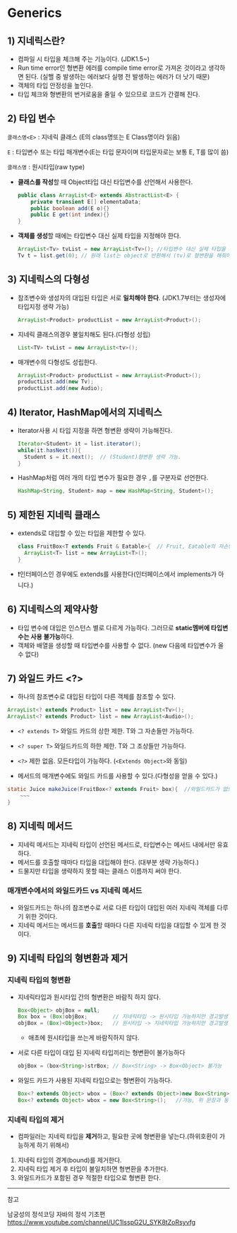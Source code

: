 # Generics

## 1) 지네릭스란?
* 컴파일 시 타입을 체크해 주는 기능이다. (JDK1.5~)
* Run time error인 형변환 에러를 compile time error로 가져온 것이라고 생각하면 된다. (실핼 중 발생하는 에러보다 실행 전 발생하는 에러가 더 낫기 때문)
* 객체의 타입 안정성을 높인다.
* 타입 체크와 형변환의 번거로움을 줄일 수 있으므로 코드가 간결해 진다.

## 2) 타입 변수
`클래스명<E>` : 지네릭 클래스 (E의 class명또는 E Class명이라 읽음)

`E` : 타입변수 또는 타입 매개변수(E는 타입 문자이며 타입문자로는 보통 E, T를 많이 씀)

`클래스명` : 원시타입(raw type)
* **클래스를 작성**할 때 Object타입 대신 타입변수를 선언해서 사용한다.
  ```java
  public class ArrayList<E> extends AbstractList<E> {
      private transient E[] elementaData;
      public boolean add(E o){}
      public E get(int index){}
  } 
  ```
* **객체를 생성**할 때에는 타입변수 대신 실제 타입을 지정해야 한다.
  ```java
  ArrayList<Tv> tvList = new ArrayList<Tv>(); //타입변수 대신 실제 타입을 지정한다.
  Tv t = list.get(0); // 원래 list는 object로 반환해서 (tv)로 형변환을 해줘야 하나 지네릭스 사용으로 생략가능.
  ```

## 3) 지네릭스의 다형성

* 참조변수와 생성자의 대입된 타입은 서로 **일치해야 한다**. (JDK1.7부터는 생성자에 타입지정 생략 가능)
  ```java
  ArrayList<Product> productList = new ArrayList<Product>(); 
  ```
* 지네릭 클래스의경우 불일치해도 된다.(다형성 성립)
  ```java
  List<TV> tvList = new ArrayList<tv>();
  ```
* 매개변수의 다형성도 성립한다.
  ```java
  ArrayList<Product> productList = new ArrayList<Product>(); 
  productList.add(new Tv);
  productList.add(new Audio);
  ```

## 4) Iterator, HashMap에서의 지네릭스
* Iterator사용 시 타입 지정을 하면 형변환 생략이 가능해진다.
  ```java
  Iterator<Student> it = list.iterator();
  while(it.hasNext()){
    Student s = it.next();  // (Student)형변환 생략 가능.
  }
  ```
* HashMap처럼 여러 개의 타입 변수가 필요한 경우 `,`를 구분자로 선언한다.
  ```java
  HashMap<String, Student> map = new HashMap<String, Student>();
  ```

## 5) 제한된 지네릭 클래스
* extends로 대입할 수 있는 타입을 제한할 수 있다.
  ```java
  class FruitBox<T extends Fruit & Eatable>{  // Fruit, Eatable의 자손만 타입으로 지정 가능하다.
    ArrayList<T> list = new ArrayList<T>();
  }
  ```
* ❗인터페이스인 경우에도 extends를 사용한다(인터페이스에서 implements가 아니다.)

## 6) 지네릭스의 제약사항
* 타입 변수에 대입은 인스턴스 별로 다르게 가능하다. 그러므로 **static멤버에 타입변수는 사용 불가능**하다.
* 객체와 배열을 생성할 때 타입변수를 사용할 수 없다. (new 다음에 타입변수가 올 수 없다)

## 7) 와일드 카드 <?>
* 하나의 참조변수로 대입된 타입이 다른 객체를 참조할 수 있다.
```java
ArrayList<? extends Product> list = new ArrayList<Tv>();
ArrayList<? extends Product> list = new ArrayList<Audio>();
```

* `<? extends T>` 와일드 카드의 상한 제한. T와 그 자손들만 가능하다.

* `<? super T>` 와일드카드의 하한 제한. T와 그 조상들만 가능하다.

* `<?>` 제한 없음. 모든타입이 가능하다. (`<Extends Object>`와 동일)

* 메서드의 매개변수에도 와일드 카드를 사용할 수 있다.(다형성을 얻을 수 있다.)
```java
static Juice makeJuice(FruitBox<? extends Fruit> box){  //와일드카드가 없으면 Fruit만 가능
    ~~~
} 
```

## 8) 지네릭 메서드
* 지네릭 메서드는 지네릭 타입이 선언된 메서드로, 타입변수는 메서드 내에서만 유효하다.
* 메서드를 호출할 때마다 타입을 대입해야 한다. (대부분 생략 가능하다.)
* 드물지만 타입을 생략하지 못할 때는 클래스 이름까지 써야 한다.

### 매개변수에서의 와일드카드 vs 지네릭 메서드
* 와일드카드는 하나의 참조변수로 서로 다른 타입이 대입된 여러 지네릭 객체를 다루기 위한 것이다.
* 지네릭 메서드는 메서드를 **호출**할 때마다 다른 지네릭 타입을 대입할 수 있게 한 것이다.

## 9) 지네릭 타입의 형변환과 제거
### 지네릭 타입의 형변환
* 지네릭타입과 원시타입 간의 형변환은 바람직 하지 않다.
  ```java
  Box<Object> objBox = null;
  Box box = (Box)objBox;        // 지네릭타입 -> 원시타입 가능하지만 경고발생
  objBox = (Box)<Object>)box;   // 원시타입 -> 지네릭타입 가능하지만 경고발생
  ```
  * 애초에 원시타입을 쓰는게 바람직하지 않다.

* 서로 다른 타입이 대입 된 지네릭 타입끼리는 형변환이 불가능하다
  ```java
  objBox = (box<String>)strBox; // Box<String> -> Box<Object> 불가능
  ```

* 와일드 카드가 사용된 지네릭 타입으로는 형변환이 가능하다.
  ```java
  Box<? extends Object> wbox = (Box<? extends Object>)new Box<String>();    //형변환 생략가능
  Box<? extends Object> wbox = new Box<String>();   //가능, 위 문장과 동일함
  ```

### 지네릭 타입의 제거
* 컴파일러는 지네릭 타입을 **제거**하고, 필요한 곳에 형변환을 넣는다.(하위호환이 가능하게 하기 위해서)
1. 지네릭 타입의 경계(bound)를 제거한다.
2. 지네릭 타입 제거 후 타입이 불일치하면 형변환을 추가한다.
3. 와일드카드가 포함된 경우 적절한 타입으로 형변환 한다.


___
참고

남궁성의 정석코딩 자바의 정석 기초편 https://www.youtube.com/channel/UC1IsspG2U_SYK8tZoRsyvfg
